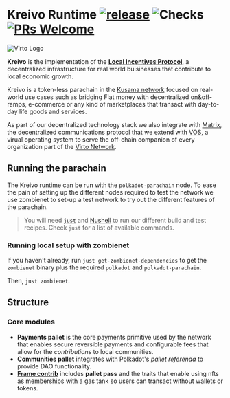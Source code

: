 # Kreivo Runtime [![release][release_badge]](release_workflow) ![Checks][checks_badge] [![PRs Welcome][pr_badge]](docs/CONTRIBUTING.adoc)

![Virto Logo](https://matrix.virto.community/_matrix/media/r0/download/virto.community/YGIstgrolxbgQAAsvhHdnZey)

[release_badge]: https://github.com/virto-network/kreivo/actions/workflows/release.yml/badge.svg
[release_workflow]: https://github.com/virto-network/kreivo/actions/workflows/release.yml
[checks_badge]: https://github.com/virto-network/virto-node/workflows/Checks/badge.svg
[pr_badge]: https://img.shields.io/badge/PRs-welcome-brightgreen.svg
[whitepaper]: https://virto.network/docs/whitepaper.html

**Kreivo** is the implementation of the [**Local Incentives Protocol**][whitepaper], 
a decentralized infrastructure for real world buisinesses that contribute to local economic growth.

Kreivo is a token-less parachain in the [Kusama network](https://kusama.network/) focused on real-world use cases such as
bridging Fiat money with decentralized on&off-ramps, e-commerce or any kind of marketplaces 
that transact with day-to-day life goods and services.

As part of our decentralized technology stack we also integrate with [Matrix](https://matrix.org), 
the decentralized communications protocol that we extend with [VOS](https://github.com/virto-network/vos), 
a virual operating system to serve the off-chain companion of every organization part of the [Virto Network](https://virto.network).

## Running the parachain

The Kreivo runtime can be run with the `polkadot-parachain` node. 
To ease the pain of setting up the different nodes required to test the network we use zombienet to set-up 
a test network to try out the different features of the parachain.

> You will need [`just`](https://just.systems/man/en/) and [Nushell](https://www.nushell.sh) 
to run our different build and test recipes. Check `just` for a list of available commands.

### Running local setup with zombienet

If you haven't already, run `just get-zombienet-dependencies` to get the `zombienet` binary 
plus the required `polkadot` and `polkadot-parachain`.

Then, `just zombienet`.

## Structure

### Core modules

- **Payments pallet** is the core payments primitive used by the network that enables secure reversible payments
 and configurable fees that allow for the _contributions_ to local communities.
- **Communities pallet** integrates with Polkadot's *pallet referenda* to provide DAO functionality.
- [**Frame contrib**](https://github.com/virto-network/frame-contrib) includes **pallet pass** and
the traits that enable using nfts as memberships with a gas tank so users can transact without wallets or tokens.

